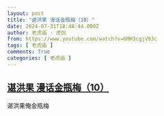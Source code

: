 ```yaml
---
layout: post
title: "谌洪果 漫话金瓶梅（10）"
date: 2024-07-31T18:48:44.000Z
author: 老虎庙 · 虎侃
from: https://www.youtube.com/watch?v=GMH3cgjV93c
tags: [ 老虎庙 ]
comments: True
categories: [ 老虎庙 ]
---
```

<!--1722451724000-->
[谌洪果 漫话金瓶梅（10）](https://www.youtube.com/watch?v=GMH3cgjV93c)
------

<div>
谌洪果俺金瓶梅
</div>
